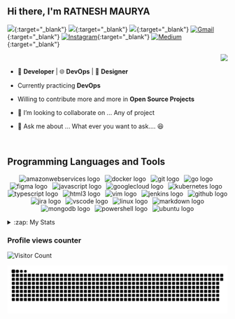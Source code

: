 ## Hi there, I'm RATNESH MAURYA

[<img src="https://img.shields.io/badge/twitter-%231DA1F2.svg?&style=for-the-badge&logo=twitter&logoColor=white">](https://twitter.com/ratnesh_maurya_){:target="_blank"}
[<img src="https://img.shields.io/badge/DEV.TO-%230A0A0A.svg?&style=for-the-badge&logo=dev.to&logoColor=white">](https://dev.to/ratneshmaurya){:target="_blank"}
[<img src="https://img.shields.io/badge/linkedin-%230077B3.svg?&style=for-the-badge&logo=linkedin&logoColor=white">](https://www.linkedin.com/in/ratnesh-maurya/){:target="_blank"}
[![Gmail](https://img.shields.io/badge/Gmail-D14836?style=for-the-badge&logo=gmail&logoColor=white)](mailto:ratneshmaurya2311@gmail.com){:target="_blank"}
[![Instagram](https://img.shields.io/badge/Instagram-%23E4403F.svg?style=for-the-badge&logo=Instagram&logoColor=white)](https://www.instagram.com/ratnesh_maury/){:target="_blank"}
[![Medium](https://img.shields.io/badge/Medium-12100E?style=for-the-badge&logo=medium&logoColor=white)](https://medium.com/@ratneshmaurya2311){:target="_blank"}



 
  <img align="right" height="250" src="https://stats.quine.sh/ratnesh-maurya/github?theme=light"  />
      <br>
        



  -  🤖 **Developer** | 🌐 **DevOps** | 🎨 **Designer**
  - Currently practicing **DevOps**
  - Willing to contribute more and more in **Open Source Projects**
   - 👯 I’m looking to collaborate on ... Any of project
  - 💬 Ask me about ... What ever you want to ask.... :laughing:

    <br>
   
## Programming Languages and Tools

<p align="center">
  <img src="https://img.shields.io/badge/Amazon AWS-232F3E?logo=amazonaws&logoColor=white&style=for-the-badge" height="30" alt="amazonwebservices logo"  />
  <img width="3" />
  <img src="https://img.shields.io/badge/Docker-2496ED?logo=docker&logoColor=white&style=for-the-badge" height="30" alt="docker logo"  />
  <img width="3" />
  <img src="https://img.shields.io/badge/Git-F03032?logo=git&logoColor=white&style=for-the-badge" height="30" alt="git logo"  />
  <img width="3" />
  <img src="https://img.shields.io/badge/Go-00ADD8?logo=go&logoColor=white&style=for-the-badge" height="30" alt="go logo"  />
  <img width="3" />
  <img src="https://img.shields.io/badge/Figma-F24E1E?logo=figma&logoColor=white&style=for-the-badge" height="30" alt="figma logo"  />
  <img width="3" />
  <img src="https://img.shields.io/badge/JavaScript-F7DF1E?logo=javascript&logoColor=black&style=for-the-badge" height="30" alt="javascript logo"  />
  <img width="3" />
  <img src="https://img.shields.io/badge/Google Cloud-4283F4?logo=googlecloud&logoColor=white&style=for-the-badge" height="30" alt="googlecloud logo"  />
  <img width="3" />
  <img src="https://img.shields.io/badge/Kubernetes-326CE3?logo=kubernetes&logoColor=white&style=for-the-badge" height="30" alt="kubernetes logo"  />
  <img width="3" />
  <img src="https://img.shields.io/badge/TypeScript-3178C6?logo=typescript&logoColor=white&style=for-the-badge" height="30" alt="typescript logo"  />
  <img width="3" />
  <img src="https://img.shields.io/badge/HTML3-E30F26?logo=html3&logoColor=white&style=for-the-badge" height="30" alt="html3 logo"  />
  <img width="3" />
  <img src="https://img.shields.io/badge/Vim-019733?logo=vim&logoColor=white&style=for-the-badge" height="30" alt="vim logo"  />
  <img width="3" />
  <img src="https://img.shields.io/badge/Jenkins-D24939?logo=jenkins&logoColor=white&style=for-the-badge" height="30" alt="jenkins logo"  />
  <img width="3" />
  <img src="https://img.shields.io/badge/GitHub-181717?logo=github&logoColor=white&style=for-the-badge" height="30" alt="github logo"  />
  <img width="3" />
  <img src="https://img.shields.io/badge/Jira-0032CC?logo=jira&logoColor=white&style=for-the-badge" height="30" alt="jira logo"  />
  <img width="3" />
  <img src="https://img.shields.io/badge/Visual Studio Code-007ACC?logo=visualstudiocode&logoColor=white&style=for-the-badge" height="30" alt="vscode logo"  />
  <img width="3" />
  <img src="https://img.shields.io/badge/Linux-FCC624?logo=linux&logoColor=black&style=for-the-badge" height="30" alt="linux logo"  />
  <img width="3" />
  <img src="https://img.shields.io/badge/Markdown-000000?logo=markdown&logoColor=white&style=for-the-badge" height="30" alt="markdown logo"  />
  <img width="3" />
  <img src="https://img.shields.io/badge/MongoDB-47A248?logo=mongodb&logoColor=white&style=for-the-badge" height="30" alt="mongodb logo"  />
  <img width="3" />
  <img src="https://img.shields.io/badge/PowerShell-3391FE?logo=powershell&logoColor=black&style=for-the-badge" height="30" alt="powershell logo"  />
  <img width="3" />
  <img src="https://img.shields.io/badge/Ubuntu-E93420?logo=ubuntu&logoColor=white&style=for-the-badge" height="30" alt="ubuntu logo"  />

</div>
	

<details>
<summary>:zap: My Stats</summary>

<div align="center">
  <img src="https://github-profile-trophy.vercel.app?username=ratnesh-maurya&theme=dracula&column=-1&row=1&margin-w=8&margin-h=8&no-bg=false&no-frame=false&order=4" height="130" alt="trophy graph"  />
</div>

###
<p align="center">
	
 ![](http://github-profile-summary-cards.vercel.app/api/cards/most-commit-language?username=ratnesh-maurya&theme=monokai)
   ![](http://github-profile-summary-cards.vercel.app/api/cards/stats?username=ratnesh-maurya&theme=monokai)
 </p>

 📈 GitHub Activity Graph:
 <p align="center">
    <img src = "https://github-readme-streak-stats.herokuapp.com?user=ratnesh-maurya&theme=monokai&ring=DD2727&fire=DD2727&dates=DD6227&sideNums=176FC3&sideLabels=1E90FF" alt="GitHub Streak"/>
 </p>

 📈 GitHub Contribution Graph:
 <p align="center">
 <img src="https://github-profile-summary-cards.vercel.app/api/cards/profile-details?username=ratnesh-maurya&theme=monokai"/><br><br>
 </p>

 </details>



### Profile views counter

![Visitor Count](https://profile-counter.glitch.me/{ratnesh-maurya}/count.svg)
<a href="https://icons8.com/icon/40669/c++">

<img src="https://raw.githubusercontent.com/ratnesh-maurya/ratnesh-maurya/output/snake.svg" alt="Snake animation" />
